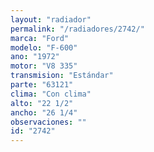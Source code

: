 ```yaml
---
layout: "radiador"
permalink: "/radiadores/2742/"
marca: "Ford"
modelo: "F-600"
ano: "1972"
motor: "V8 335"
transmision: "Estándar"
parte: "63121"
clima: "Con clima"
alto: "22 1/2"
ancho: "26 1/4"
observaciones: ""
id: "2742"
---
```


